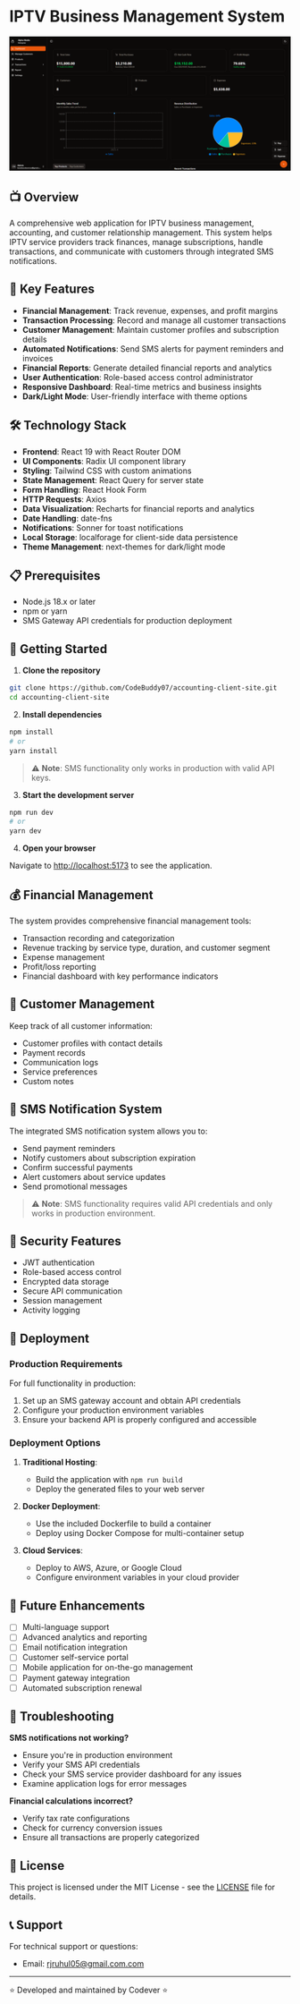 # IPTV Business Management System

![IPTV Business Accounting Management Banner](./public/preview.png)

## 📺 Overview

A comprehensive web application for IPTV business management, accounting, and customer relationship management. This system helps IPTV service providers track finances, manage subscriptions, handle transactions, and communicate with customers through integrated SMS notifications.

## 💼 Key Features

- **Financial Management**: Track revenue, expenses, and profit margins
- **Transaction Processing**: Record and manage all customer transactions
- **Customer Management**: Maintain customer profiles and subscription details
- **Automated Notifications**: Send SMS alerts for payment reminders and invoices
- **Financial Reports**: Generate detailed financial reports and analytics
- **User Authentication**: Role-based access control administrator
- **Responsive Dashboard**: Real-time metrics and business insights
- **Dark/Light Mode**: User-friendly interface with theme options

## 🛠️ Technology Stack

- **Frontend**: React 19 with React Router DOM
- **UI Components**: Radix UI component library
- **Styling**: Tailwind CSS with custom animations
- **State Management**: React Query for server state
- **Form Handling**: React Hook Form
- **HTTP Requests**: Axios
- **Data Visualization**: Recharts for financial reports and analytics
- **Date Handling**: date-fns
- **Notifications**: Sonner for toast notifications
- **Local Storage**: localforage for client-side data persistence
- **Theme Management**: next-themes for dark/light mode

## 📋 Prerequisites

- Node.js 18.x or later
- npm or yarn
- SMS Gateway API credentials for production deployment

## 🚀 Getting Started

1. **Clone the repository**

```bash
git clone https://github.com/CodeBuddy07/accounting-client-site.git
cd accounting-client-site
```

2. **Install dependencies**

```bash
npm install
# or
yarn install
```

> ⚠️ **Note**: SMS functionality only works in production with valid API keys.

3. **Start the development server**

```bash
npm run dev
# or
yarn dev
```

4. **Open your browser**

Navigate to [http://localhost:5173](http://localhost:5173) to see the application.



## 💰 Financial Management

The system provides comprehensive financial management tools:

- Transaction recording and categorization
- Revenue tracking by service type, duration, and customer segment
- Expense management
- Profit/loss reporting
- Financial dashboard with key performance indicators

## 👥 Customer Management

Keep track of all customer information:

- Customer profiles with contact details
- Payment records
- Communication logs
- Service preferences
- Custom notes

## 📱 SMS Notification System

The integrated SMS notification system allows you to:

- Send payment reminders
- Notify customers about subscription expiration
- Confirm successful payments
- Alert customers about service updates
- Send promotional messages

> ⚠️ **Note**: SMS functionality requires valid API credentials and only works in production environment.



## 🔐 Security Features

- JWT authentication
- Role-based access control
- Encrypted data storage
- Secure API communication
- Session management
- Activity logging

## 🚢 Deployment

### Production Requirements

For full functionality in production:

1. Set up an SMS gateway account and obtain API credentials
2. Configure your production environment variables
3. Ensure your backend API is properly configured and accessible

### Deployment Options

1. **Traditional Hosting**:
   - Build the application with `npm run build`
   - Deploy the generated files to your web server

2. **Docker Deployment**:
   - Use the included Dockerfile to build a container
   - Deploy using Docker Compose for multi-container setup

3. **Cloud Services**:
   - Deploy to AWS, Azure, or Google Cloud
   - Configure environment variables in your cloud provider

## 🧩 Future Enhancements

- [ ] Multi-language support
- [ ] Advanced analytics and reporting
- [ ] Email notification integration
- [ ] Customer self-service portal
- [ ] Mobile application for on-the-go management
- [ ] Payment gateway integration
- [ ] Automated subscription renewal

## 🔧 Troubleshooting

**SMS notifications not working?**
- Ensure you're in production environment
- Verify your SMS API credentials
- Check your SMS service provider dashboard for any issues
- Examine application logs for error messages

**Financial calculations incorrect?**
- Verify tax rate configurations
- Check for currency conversion issues
- Ensure all transactions are properly categorized

## 📄 License

This project is licensed under the MIT License - see the [LICENSE](LICENSE) file for details.

## 📞 Support

For technical support or questions:
- Email: rjruhul05@gmail.com.com


---

⭐️ Developed and maintained by Codever ⭐️